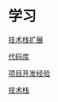 # 学习

[技术栈扩展](%E5%AD%A6%E4%B9%A0%207368d0b879d14ebfa67b236da778b2b4/%E6%8A%80%E6%9C%AF%E6%A0%88%E6%89%A9%E5%B1%95%20dcdd5dacae1441768d261737938997ba.csv)

[代码库](./markdown/code)

[项目开发经验](%E5%AD%A6%E4%B9%A0%207368d0b879d14ebfa67b236da778b2b4/%E9%A1%B9%E7%9B%AE%E5%BC%80%E5%8F%91%E7%BB%8F%E9%AA%8C%20769398905b3a4b61a12e47358a688cf2.csv)

[技术栈](./markdown/%E5%AD%A6%E4%B9%A0%207368d0b879d14ebfa67b236da778b2b4/%E6%8A%80%E6%9C%AF%E6%A0%88%206cd6088c07ce4b048189c83a2c3880cb.md)